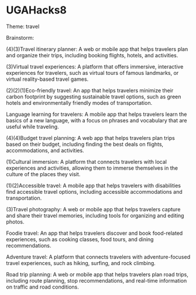 # UGAHacks8

Theme: travel

Brainstorm:

(4)(3)Travel itinerary planner: A web or mobile app that helps travelers plan and organize their trips, including booking flights, hotels, and activities.

(3)Virtual travel experiences: A platform that offers immersive, interactive experiences for travelers, such as virtual tours of famous landmarks, or virtual reality-based travel games.

(2)(2)(1)Eco-friendly travel: An app that helps travelers minimize their carbon footprint by suggesting sustainable travel options, such as green hotels and environmentally friendly modes of transportation.

Language learning for travelers: A mobile app that helps travelers learn the basics of a new language, with a focus on phrases and vocabulary that are useful while traveling.

(4)(4)Budget travel planning: A web app that helps travelers plan trips based on their budget, including finding the best deals on flights, accommodations, and activities.

(1)Cultural immersion: A platform that connects travelers with local experiences and activities, allowing them to immerse themselves in the culture of the places they visit.

(1)(2)Accessible travel: A mobile app that helps travelers with disabilities find accessible travel options, including accessible accommodations and transportation.

(3)Travel photography: A web or mobile app that helps travelers capture and share their travel memories, including tools for organizing and editing photos.

Foodie travel: An app that helps travelers discover and book food-related experiences, such as cooking classes, food tours, and dining recommendations.

Adventure travel: A platform that connects travelers with adventure-focused travel experiences, such as hiking, surfing, and rock climbing.

Road trip planning: A web or mobile app that helps travelers plan road trips, including route planning, stop recommendations, and real-time information on traffic and road conditions.
